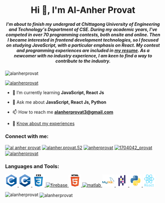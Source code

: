 <h1 align="center">Hi 👋, I'm Al-Anher Provat</h1>
<h5 align="center"><p>I'm about to finish my undergrad at Chittagong University of Engineering and Technology's Department of CSE. During my academic years, I've competed in over 70 programming contests, both onsite and online. Then I became interested in frontend development technologies, so I focused on studying JavaScript, with a particular emphasis on React. My contest and programming experiences are included in <a href="https://drive.google.com/drive/u/0/folders/17PpPnXD-0sIA6yJM8tMHbBesMrwtFMSo](https://drive.google.com/file/d/1rrfodiAnGRjrYWpIuceAcgaPfetELJcI/view?usp=sharing"> my resume</a>. As a newcomer with no industry experience, I am keen to find a way to contribute to the industry.</p></h5>

<p align="left"> <img src="https://komarev.com/ghpvc/?username=alanherprovat&label=Profile%20views&color=0e75b6&style=flat" alt="alanherprovat" /> </p>

<p align="left"> <a href="https://github.com/ryo-ma/github-profile-trophy"><img src="https://github-profile-trophy.vercel.app/?username=alanherprovat&theme=nord" alt="alanherprovat"  /></a> </p>

- 🌱 I’m currently learning **JavaScript, React Js**

- 💬 Ask me about **JavaScript, React Js, Python**

- 📫 How to reach me **alanherprovat3@gmail.com**

- 📄 <a href="https://drive.google.com/file/d/1rrfodiAnGRjrYWpIuceAcgaPfetELJcI/view?usp=sharing">Know about my experiences </a>

<h3 align="left">Connect with me:</h3>
<p align="left">
<a href="https://linkedin.com/in/al anher provat" target="blank"><img align="center" src="https://raw.githubusercontent.com/rahuldkjain/github-profile-readme-generator/master/src/images/icons/Social/linked-in-alt.svg" alt="al anher provat" height="30" width="40" /></a>
<a href="https://fb.com/alanher.provat.52" target="blank"><img align="center" src="https://raw.githubusercontent.com/rahuldkjain/github-profile-readme-generator/master/src/images/icons/Social/facebook.svg" alt="alanher.provat.52" height="30" width="40" /></a>
<a href="https://instagram.com/anherprovat" target="blank"><img align="center" src="https://raw.githubusercontent.com/rahuldkjain/github-profile-readme-generator/master/src/images/icons/Social/instagram.svg" alt="anherprovat" height="30" width="40" /></a>
<a href="https://codeforces.com/profile/1704042_provat" target="blank"><img align="center" src="https://raw.githubusercontent.com/rahuldkjain/github-profile-readme-generator/master/src/images/icons/Social/codeforces.svg" alt="1704042_provat" height="30" width="40" /></a>
<a href="https://www.leetcode.com/alanherprovat" target="blank"><img align="center" src="https://raw.githubusercontent.com/rahuldkjain/github-profile-readme-generator/master/src/images/icons/Social/leet-code.svg" alt="alanherprovat" height="30" width="40" /></a>
</p>

<h3 align="left">Languages and Tools:</h3>
<p align="left"> <a href="https://www.cprogramming.com/" target="_blank" rel="noreferrer"> <img src="https://raw.githubusercontent.com/devicons/devicon/master/icons/c/c-original.svg" alt="c" width="40" height="40"/> </a> <a href="https://www.w3schools.com/cpp/" target="_blank" rel="noreferrer"> <img src="https://raw.githubusercontent.com/devicons/devicon/master/icons/cplusplus/cplusplus-original.svg" alt="cplusplus" width="40" height="40"/> </a> <a href="https://www.w3schools.com/css/" target="_blank" rel="noreferrer"> <img src="https://raw.githubusercontent.com/devicons/devicon/master/icons/css3/css3-original-wordmark.svg" alt="css3" width="40" height="40"/> </a> <a href="https://firebase.google.com/" target="_blank" rel="noreferrer"> <img src="https://www.vectorlogo.zone/logos/firebase/firebase-icon.svg" alt="firebase" width="40" height="40"/> </a> <a href="https://www.w3.org/html/" target="_blank" rel="noreferrer"> <img src="https://raw.githubusercontent.com/devicons/devicon/master/icons/html5/html5-original-wordmark.svg" alt="html5" width="40" height="40"/> </a> <a href="https://www.mathworks.com/" target="_blank" rel="noreferrer"> <img src="https://upload.wikimedia.org/wikipedia/commons/2/21/Matlab_Logo.png" alt="matlab" width="40" height="40"/> </a> <a href="https://www.mysql.com/" target="_blank" rel="noreferrer"> <img src="https://raw.githubusercontent.com/devicons/devicon/master/icons/mysql/mysql-original-wordmark.svg" alt="mysql" width="40" height="40"/> </a> <a href="https://pandas.pydata.org/" target="_blank" rel="noreferrer"> <img src="https://raw.githubusercontent.com/devicons/devicon/2ae2a900d2f041da66e950e4d48052658d850630/icons/pandas/pandas-original.svg" alt="pandas" width="40" height="40"/> </a> <a href="https://www.python.org" target="_blank" rel="noreferrer"> <img src="https://raw.githubusercontent.com/devicons/devicon/master/icons/python/python-original.svg" alt="python" width="40" height="40"/> </a> <a href="https://reactjs.org/" target="_blank" rel="noreferrer"> <img src="https://raw.githubusercontent.com/devicons/devicon/master/icons/react/react-original-wordmark.svg" alt="react" width="40" height="40"/> </a> </p>

<p><img align="left" src="https://github-readme-stats.vercel.app/api/top-langs?username=alanherprovat&theme=nord&show_icons=true&locale=en&layout=compact" alt="alanherprovat" /></p>

<p>&nbsp;<img align="center" src="https://github-readme-stats.vercel.app/api?username=alanherprovat&theme=nord&show_icons=true&locale=en" alt="alanherprovat" /></p>
